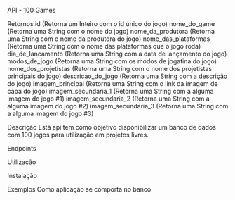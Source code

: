 
API - 100 Games

Retornos
id (Retorna um Inteiro com o id único do jogo)
nome_do_game (Retorna uma String com o nome do jogo) 
nome_da_produtora (Retorna uma String com o nome da produtora do jogo)
nome_das_plataformas (Retorna uma String com o nome das plataformas que o jogo roda)
dia_de_lancamento (Retorna uma String com a data de lançamento do jogo)
modos_de_jogo (Retorna uma String com os modos de jogatina do jogo)
nome_dos_projetistas (Retorna uma String com o nome dos projetistas principais do jogo)
descricao_do_jogo (Retorna uma String com a descrição do jogo)
imagem_principal (Retorna uma String com o link da imagem de capa do jogo)
imagem_secundaria_1 (Retorna uma String com a alguma imagem do jogo #1)	
imagem_secundaria_2 (Retorna uma String com a alguma imagem do jogo #2)
imagem_secundaria_3 (Retorna uma String com a alguma imagem do jogo #3)

Descrição
Está api tem como objetivo disponibilizar um banco de dados com 100 jogos para utilização em projetos livres.

Endpoints

Utilização


Instalação

Exemplos
Como aplicação se comporta no banco

